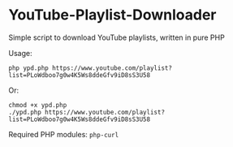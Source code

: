 # YouTube-Playlist-Downloader
Simple script to download YouTube playlists, written in pure PHP

Usage:
```
php ypd.php https://www.youtube.com/playlist?list=PLoWdboo7g0w4K5Ws8ddeGfv9iD8sS3U58
```
Or:
```
chmod +x ypd.php
./ypd.php https://www.youtube.com/playlist?list=PLoWdboo7g0w4K5Ws8ddeGfv9iD8sS3U58
```

Required PHP modules: `php-curl`
